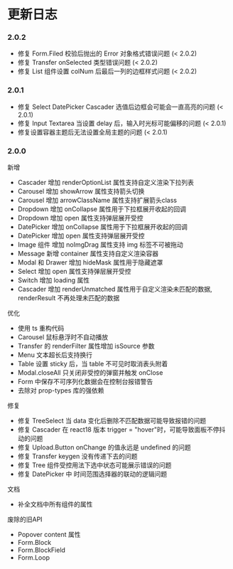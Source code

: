# 更新日志
### 2.0.2
- 修复 Form.Filed 校验后抛出的 Error 对象格式错误问题 (< 2.0.2)
- 修复 Transfer onSelected 类型错误问题 (< 2.0.2)
- 修复 List 组件设置 colNum 后最后一列的边框样式问题 (< 2.0.2)

### 2.0.1
- 修复 Select DatePicker Cascader 选值后边框会可能会一直高亮的问题 (< 2.0.1)
- 修复 Input Textarea 当设置 delay 后，输入时光标可能偏移的问题 (< 2.0.1)
- 修复设置容器主题后无法设置全局主题的问题 (< 2.0.1)

### 2.0.0
新增
- Cascader 增加 renderOptionList 属性支持自定义渲染下拉列表
- Carousel 增加 showArrow 属性支持箭头切换
- Carousel 增加 arrowClassName 属性支持扩展箭头class
- Dropdown 增加 onCollapse 属性用于下拉框展开收起的回调
- Dropdown 增加 open 属性支持弹层展开受控
- DatePicker 增加 onCollapse 属性用于下拉框展开收起的回调
- DatePicker 增加 open 属性支持弹层展开受控
- Image 组件 增加 noImgDrag 属性支持 img 标签不可被拖动
- Message 新增 container 属性支持自定义渲染容器
- Modal 和 Drawer 增加 hideMask 属性用于隐藏遮罩
- Select 增加 open 属性支持弹层展开受控
- Switch 增加 loading 属性
- Cascader 增加 renderUnmatched 属性用于自定义渲染未匹配的数据, renderResult 不再处理未匹配的数据

优化
- 使用 ts 重构代码
- Carousel 鼠标悬浮时不自动播放
- Transfer 的 renderFilter 属性增加 isSource 参数
- Menu 文本超长后支持换行
- Table 设置 sticky 后，当 table 不可见时取消表头附着
- Modal.closeAll 只关闭非受控的弹窗并触发 onClose
- Form 中保存不可序列化数据会在控制台报错警告
- 去除对 prop-types 库的强依赖

修复
- 修复 TreeSelect 当 data 变化后删除不匹配数据可能导致报错的问题
- 修复 Cascader 在 react18 版本 trigger = "hover"时，可能导致面板不停抖动的问题
- 修复 Upload.Button onChange 的值永远是 undefined 的问题
- 修复 Transfer  keygen 没有传递下去的问题
- 修复 Tree 组件受控用法下选中状态可能展示错误的问题
- 修复 DatePicker 中 时间范围选择器的联动的逻辑问题

文档
- 补全文档中所有组件的属性

废除的旧API
- Popover content 属性
- Form.Block
- Form.BlockField
- Form.Loop

